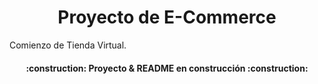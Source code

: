 <h1 align="center">Proyecto de E-Commerce</h1>
<p>Comienzo de Tienda Virtual.</p>
<h4 align="center">
:construction: Proyecto & README en construcción :construction:
</h4>
